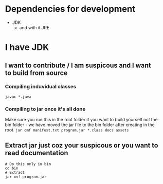# Dependencies for development
+ JDK
    + and with it JRE
# I have JDK
## I want to contribute / I am suspicous and I want to build from source
### Compiling induvidual classes
` javac *.java `
### Compiling to jar once it's all done
Make sure you run this in the root folder if you want to build yourself not the bin folder - we have moved the jar file to the bin folder after creating in the root.
` jar cmf manifest.txt program.jar *.class docs assets `
## Extract jar just coz your suspicous or you want to read documentation
``` shell
# Do this only in bin
cd bin
# Extract
jar xvf program.jar
```